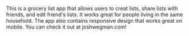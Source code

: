 This is a grocery list app that allows users to creat lists, share lists with friends, and edit friend's lists. It works great for people living in the same household. The app also contains responsive design that works great on mobile. You can check it out at joshwegman.com!
